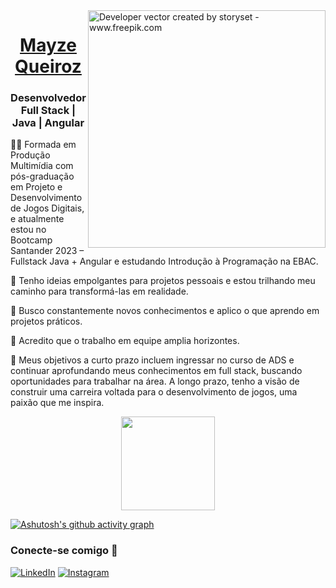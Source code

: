 
<img align="right" alt="Developer vector created by storyset - www.freepik.com" height="380" src="https://github.com/elidianaandrade/dio-lab-open-source/assets/142460003/e3c72a7a-0b18-4b85-b9e5-9d5855852218)">

<div>
  
<h1 align="center"> 
<a href=https://www.linkedin.com/in/mayze-queiroz/>  Mayze Queiroz  </a> 
</h1>

<h3> <p align="center"> Desenvolvedor Full Stack | Java | Angular </p> </h3>


👩‍💻 Formada em Produção Multimídia com pós-graduação em Projeto e Desenvolvimento de Jogos Digitais, e atualmente estou no Bootcamp Santander 2023 – Fullstack Java + Angular e estudando Introdução à Programação na EBAC.

🎨 Tenho ideias empolgantes para projetos pessoais e estou trilhando meu caminho para transformá-las em realidade.

🧠 Busco constantemente novos conhecimentos e aplico o que aprendo em projetos práticos.

🤝 Acredito que o trabalho em equipe amplia horizontes.

🎯 Meus objetivos a curto prazo incluem ingressar no curso de ADS e continuar aprofundando meus conhecimentos em full stack, buscando oportunidades para trabalhar na área. A longo prazo, tenho a visão de construir uma carreira voltada para o desenvolvimento de jogos, uma paixão que me inspira.



<div align="center">
  <a>
<img height="150em" src="https://github-readme-stats.vercel.app/api?username=mayzequeiroz&how_icons=true&hide=contribs,prs&cache_seconds=86400&theme=material-palenight"/>
  </a>
</div>


  
[![Ashutosh's github activity graph](https://github-readme-activity-graph.vercel.app/graph?username=MayzeQueiroz&bg_color=000000&color=88dbfc&line=ae82cf&point=fffafa&area=true&hide_border=true)](https://github.com/ashutosh00710/github-readme-activity-graph)
  



<p>
  
<h3 align="left">Conecte-se comigo  👾 </h3>

[![LinkedIn](https://img.shields.io/badge/LinkedIn-000?style=for-the-badge&logo=linkedin&logoColor=0E76A8)](https://www.linkedin.com/in/mayze-queiroz/)
[![Instagram](https://img.shields.io/badge/Instagram-000?style=for-the-badge&logo=instagram)](https://www.instagram.com/mayze.queiroz/)

</p>





</div> 




 
